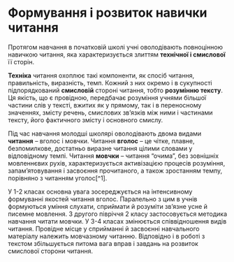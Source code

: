 Формування і розвиток навички читання
=============================================
<p>Протягом навчання в початковій школі учні оволодівають повноцінною навичкою читання, яка характеризується злиттям <b>технічної і смислової</b> її сторін.</p>
<p><b>Техніка</b> читання охоплює такі компоненти, як спосіб читання, правильність, виразність, темп. Кожний з них окремо і в сукупності підпорядкований <b>смисловій</b> стороні читання, тобто <b>розумінню тексту</b>. Ця якість, що є провідною, передбачає розуміння учнями більшої частини слів у тексті, вжитих як у прямому, так і в переносному значеннях, змісту речень, смислових зв’язків між ними і частинами тексту, його фактичного змісту і основного смислу.</p>
<p>Під час навчання молодші школярі оволодівають двома видами <b>читання</b> – вголос і мовчки. Читання <b>вголос</b> – це чітке, плавне, безпомилкове, достатньо виразне читання цілими словами у відповідному темпі. Читання <b>мовчки</b> – читання “очима”, без зовнішніх мовленнєвих рухів, характеризується активізацією процесів розуміння, запам’ятовування і засвоєння прочитаного, а також зростанням темпу, порівняно з читанням уголос[^1].</p>
<p>У 1-2 класах основна увага зосереджується на інтенсивному формуванні якостей читання вголос. Паралельно з цим в учнів формуються уміння слухати, сприймати й розуміти зв’язне усне й писемне мовлення. З другого півріччя 2 класу застосовується методика навчання читати мовчки. У 3-4 класах змінюється співвідношення видів читання. Провідне місце у сприйманні й засвоєнні навчального матеріалу належить мовчазному читанню. Відповідно і в роботі з текстом збільшується питома вага вправ і завдань на розвиток смислової сторони читання.</p>

[^1]: Для кожного класу програмою визначаються нормативи (якісні та орієнтовні кількісні показники) читання вголос і мовчки.